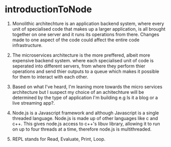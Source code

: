 # introductionToNode

1.  Monolithic architechture is an application backend system, where every unit of specialised code that makes up a larger application, is all brought together on one server and it runs its operations from there. Changes made to one aspect of the code could affect the entire code infrastructure.

2. The microservices architecture is the more preffered, albeit more expensive backend system. where each specialised unit of code is seperated into different servers, from where they perform thier operations and send thier outputs to a queue which makes it possible for them to interact with each other.

3. Based on what I've heard, I'm leaning more towards the micro services architecture but I suspect my choice of an achitechture will be determined by the type of application I'm building e.g Is it a blog or a live streaming app?.

4. Node.js is a Javascript framework and although Javascript is a single threaded language. Node.js is made up of other languages like c and c++. This gives node.js access to c++'s libuv library, allowing it to run on up to four threads at a time, therefore node.js is multithreaded.

5. REPL stands for Read, Evaluate, Print, Loop.